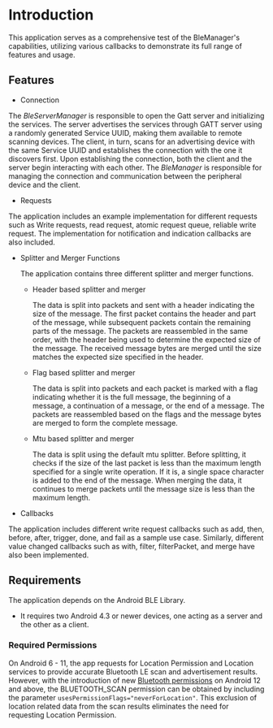 # Introduction
This application serves as a comprehensive test of the BleManager's capabilities, utilizing various callbacks to demonstrate its full range of features and usage.


## Features
* Connection

The _BleServerManager_ is responsible to open the Gatt server and initializing the services. 
The server advertises the services through GATT server using a randomly generated Service UUID, making them available to remote scanning devices.
The client, in turn, scans for an advertising device with the same Service UUID and establishes the connection with the one it discovers first. 
Upon establishing the connection, both the client and the server begin interacting with each other. 
The _BleManager_ is responsible for managing the connection and communication between the peripheral device and the client. 
* Requests

The application includes an example implementation for different requests such as Write requests, read request, 
atomic request queue, reliable write request. The implementation for notification and indication callbacks are also included.

* Splitter and Merger Functions

  The application contains three different splitter and merger functions.
    * Header based splitter and merger

      The data is split into packets and sent with a header indicating the size of the message.
      The first packet contains the header and part of the message, while subsequent packets contain the remaining parts of the message.
      The packets are reassembled in the same order, with the header being used to determine the expected size of the message.
      The received message bytes are merged until the size matches the expected size specified in the header. 
    * Flag based splitter and merger
  
      The data is split into packets and each packet is marked with a flag indicating whether it is the full message,
      the beginning of a message, a continuation of a message, or the end of a message.
      The packets are reassembled based on the flags and the message bytes are merged to form the complete message.
    * Mtu based splitter and merger

      The data is split using the default mtu splitter.
      Before splitting, it checks if the size of the last packet is less than the maximum length specified for a single write operation.
      If it is, a single space character is added to the end of the message. When merging the data, it continues to merge packets
      until the message size is less than the maximum length.



* Callbacks
  
The application includes different write request callbacks such as add, then, before, after, trigger, done, and fail as a sample use case. 
Similarly, different value changed callbacks such as with, filter, filterPacket, and merge have also been implemented.

## Requirements
The application depends on the Android BLE Library. 
* It requires two Android 4.3 or newer devices, one acting as a server and the other as a client. 
### Required Permissions
On Android 6 - 11, the app requests for Location Permission and Location services 
to provide accurate Bluetooth LE scan and advertisement results.
However, with the introduction of new [Bluetooth permissions](https://developer.android.com/guide/topics/connectivity/bluetooth/permissions)
on Android 12 and above, the BLUETOOTH_SCAN permission can be obtained by including the parameter
```usesPermissionFlags="neverForLocation"```. 
This exclusion of location related data from the scan results eliminates the need for requesting Location Permission.